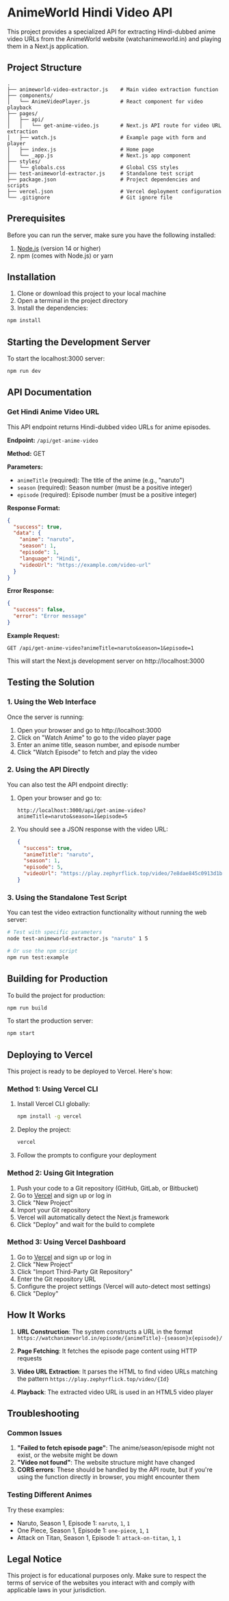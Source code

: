 # AnimeWorld Hindi Video API

This project provides a specialized API for extracting Hindi-dubbed anime video URLs from the AnimeWorld website (watchanimeworld.in) and playing them in a Next.js application.

## Project Structure

```
.
├── animeworld-video-extractor.js    # Main video extraction function
├── components/
│   └── AnimeVideoPlayer.js          # React component for video playback
├── pages/
│   ├── api/
│   │   └── get-anime-video.js       # Next.js API route for video URL extraction
│   ├── watch.js                     # Example page with form and player
│   ├── index.js                     # Home page
│   └── _app.js                      # Next.js app component
├── styles/
│   └── globals.css                  # Global CSS styles
├── test-animeworld-extractor.js     # Standalone test script
├── package.json                     # Project dependencies and scripts
├── vercel.json                      # Vercel deployment configuration
└── .gitignore                       # Git ignore file
```

## Prerequisites

Before you can run the server, make sure you have the following installed:

1. [Node.js](https://nodejs.org/) (version 14 or higher)
2. npm (comes with Node.js) or yarn

## Installation

1. Clone or download this project to your local machine
2. Open a terminal in the project directory
3. Install the dependencies:

```bash
npm install
```

## Starting the Development Server

To start the localhost:3000 server:

```bash
npm run dev
```

## API Documentation

### Get Hindi Anime Video URL

This API endpoint returns Hindi-dubbed video URLs for anime episodes.

**Endpoint:** `/api/get-anime-video`

**Method:** GET

**Parameters:**
- `animeTitle` (required): The title of the anime (e.g., "naruto")
- `season` (required): Season number (must be a positive integer)
- `episode` (required): Episode number (must be a positive integer)

**Response Format:**
```json
{
  "success": true,
  "data": {
    "anime": "naruto",
    "season": 1,
    "episode": 1,
    "language": "Hindi",
    "videoUrl": "https://example.com/video-url"
  }
}
```

**Error Response:**
```json
{
  "success": false,
  "error": "Error message"
}
```

**Example Request:**
```
GET /api/get-anime-video?animeTitle=naruto&season=1&episode=1
```

This will start the Next.js development server on http://localhost:3000

## Testing the Solution

### 1. Using the Web Interface

Once the server is running:

1. Open your browser and go to http://localhost:3000
2. Click on "Watch Anime" to go to the video player page
3. Enter an anime title, season number, and episode number
4. Click "Watch Episode" to fetch and play the video

### 2. Using the API Directly

You can also test the API endpoint directly:

1. Open your browser and go to:
   ```
   http://localhost:3000/api/get-anime-video?animeTitle=naruto&season=1&episode=5
   ```
2. You should see a JSON response with the video URL:
   ```json
   {
     "success": true,
     "animeTitle": "naruto",
     "season": 1,
     "episode": 5,
     "videoUrl": "https://play.zephyrflick.top/video/7e8dae845c0913d1bff36953378df627"
   }
   ```

### 3. Using the Standalone Test Script

You can test the video extraction functionality without running the web server:

```bash
# Test with specific parameters
node test-animeworld-extractor.js "naruto" 1 5

# Or use the npm script
npm run test:example
```

## Building for Production

To build the project for production:

```bash
npm run build
```

To start the production server:

```bash
npm start
```

## Deploying to Vercel

This project is ready to be deployed to Vercel. Here's how:

### Method 1: Using Vercel CLI

1. Install Vercel CLI globally:
   ```bash
   npm install -g vercel
   ```

2. Deploy the project:
   ```bash
   vercel
   ```

3. Follow the prompts to configure your deployment

### Method 2: Using Git Integration

1. Push your code to a Git repository (GitHub, GitLab, or Bitbucket)
2. Go to [Vercel](https://vercel.com) and sign up or log in
3. Click "New Project"
4. Import your Git repository
5. Vercel will automatically detect the Next.js framework
6. Click "Deploy" and wait for the build to complete

### Method 3: Using Vercel Dashboard

1. Go to [Vercel](https://vercel.com) and sign up or log in
2. Click "New Project"
3. Click "Import Third-Party Git Repository"
4. Enter the Git repository URL
5. Configure the project settings (Vercel will auto-detect most settings)
6. Click "Deploy"

## How It Works

1. **URL Construction**: The system constructs a URL in the format `https://watchanimeworld.in/episode/{animeTitle}-{season}x{episode}/`

2. **Page Fetching**: It fetches the episode page content using HTTP requests

3. **Video URL Extraction**: It parses the HTML to find video URLs matching the pattern `https://play.zephyrflick.top/video/{Id}`

4. **Playback**: The extracted video URL is used in an HTML5 video player

## Troubleshooting

### Common Issues

1. **"Failed to fetch episode page"**: The anime/season/episode might not exist, or the website might be down
2. **"Video not found"**: The website structure might have changed
3. **CORS errors**: These should be handled by the API route, but if you're using the function directly in browser, you might encounter them

### Testing Different Animes

Try these examples:
- Naruto, Season 1, Episode 1: `naruto`, `1`, `1`
- One Piece, Season 1, Episode 1: `one-piece`, `1`, `1`
- Attack on Titan, Season 1, Episode 1: `attack-on-titan`, `1`, `1`

## Legal Notice

This project is for educational purposes only. Make sure to respect the terms of service of the websites you interact with and comply with applicable laws in your jurisdiction.